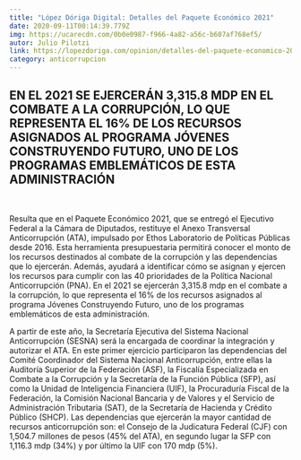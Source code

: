 ```yaml
---
title: "López Dóriga Digital: Detalles del Paquete Económico 2021"
date: 2020-09-11T00:14:39.779Z
img: https://ucarecdn.com/0b0e0987-f966-4a82-a56c-b607af768ef5/
autor: Julio Pilotzi
link: https://lopezdoriga.com/opinion/detalles-del-paquete-economico-2021/
category: anticorrupcion
---
```

## EN EL 2021 SE EJERCERÁN 3,315.8 MDP EN EL COMBATE A LA CORRUPCIÓN, LO QUE REPRESENTA EL 16% DE LOS RECURSOS ASIGNADOS AL PROGRAMA JÓVENES CONSTRUYENDO FUTURO, UNO DE LOS PROGRAMAS EMBLEMÁTICOS DE ESTA ADMINISTRACIÓN

 

Resulta que en el Paquete Económico 2021, que se entregó el Ejecutivo Federal a la Cámara de Diputados, restituye el Anexo Transversal Anticorrupción (ATA), impulsado por Ethos Laboratorio de Políticas Públicas desde 2016. Esta herramienta presupuestaria permitirá conocer el monto de los recursos destinados al combate de la corrupción y las dependencias que lo ejercerán. Además, ayudará a identificar cómo se asignan y ejercen los recursos para cumplir con las 40 prioridades de la Política Nacional Anticorrupción (PNA). En el 2021 se ejercerán 3,315.8 mdp en el combate a la corrupción, lo que representa el 16% de los recursos asignados al programa Jóvenes Construyendo Futuro, uno de los programas emblemáticos de esta administración.

A partir de este año, la Secretaría Ejecutiva del Sistema Nacional Anticorrupción (SESNA) será la encargada de coordinar la integración y autorizar el ATA. En este primer ejercicio participaron las dependencias del Comité Coordinador del Sistema Nacional Anticorrupción, entre ellas la Auditoría Superior de la Federación (ASF), la Fiscalía Especializada en Combate a la Corrupción y la Secretaría de la Función Pública (SFP), así como la Unidad de Inteligencia Financiera (UIF), la Procuraduría Fiscal de la Federación, la Comisión Nacional Bancaria y de Valores y el Servicio de Administración Tributaria (SAT), de la Secretaría de Hacienda y Crédito Público (SHCP). Las dependencias que ejercerán la mayor cantidad de recursos anticorrupción son: el Consejo de la Judicatura Federal (CJF) con 1,504.7 millones de pesos (45% del ATA), en segundo lugar la SFP con 1,116.3 mdp (34%) y por último la UIF con 170 mdp (5%).